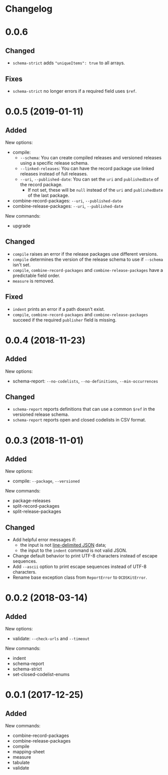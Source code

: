 # Changelog

# 0.0.6

## Changed

* `schema-strict` adds `"uniqueItems": true` to all arrays.

## Fixes

* `schema-strict` no longer errors if a required field uses `$ref`.

# 0.0.5 (2019-01-11)

## Added

New options:

* compile:
  * `--schema`: You can create compiled releases and versioned releases using a specific release schema.
  * `--linked-releases`: You can have the record package use linked releases instead of full releases.
  * `--uri`, `--published-date`: You can set the `uri` and `publishedDate` of the record package.
    * If not set, these will be `null` instead of the `uri` and `publishedDate` of the last package.
* combine-record-packages: `--uri`, `--published-date`
* combine-release-packages: `--uri`, `--published-date`

New commands:

* upgrade

## Changed

* `compile` raises an error if the release packages use different versions.
* `compile` determines the version of the release schema to use if `--schema` isn't set.
* `compile`, `combine-record-packages` and `combine-release-packages` have a predictable field order.
* `measure` is removed.

## Fixed

* `indent` prints an error if a path doesn't exist.
* `compile`, `combine-record-packages` and `combine-release-packages` succeed if the required `publisher` field is missing.

# 0.0.4 (2018-11-23)

## Added

New options:

* schema-report: `--no-codelists`, `--no-definitions`, `--min-occurrences`

## Changed

* `schema-report` reports definitions that can use a common `$ref` in the versioned release schema.
* `schema-report` reports open and closed codelists in CSV format.

# 0.0.3 (2018-11-01)

## Added

New options:

* compile: `--package`, `--versioned`

New commands:

* package-releases
* split-record-packages
* split-release-packages

## Changed

* Add helpful error messages if:
  * the input is not [line-delimited JSON](https://en.wikipedia.org/wiki/JSON_streaming) data;
  * the input to the `indent` command is not valid JSON.
* Change default behavior to print UTF-8 characters instead of escape sequences.
* Add `--ascii` option to print escape sequences instead of UTF-8 characters.
* Rename base exception class from `ReportError` to `OCDSKitError`.

# 0.0.2 (2018-03-14)

## Added

New options:

* validate: `--check-urls` and `--timeout`

New commands:

* indent
* schema-report
* schema-strict
* set-closed-codelist-enums

# 0.0.1 (2017-12-25)

## Added

New commands:

* combine-record-packages
* combine-release-packages
* compile
* mapping-sheet
* measure
* tabulate
* validate

